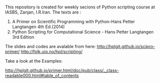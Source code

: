This repository is created for weekly secions of Python scripting course at 
IASBS, Zanjan, I.R.Iran.
The texts are :
1. A Primer on Scientific Programming with Python-Hans Petter Langtangen 4th Ed.(2014) 
2. Python Scripting for Computational Science - Hans Petter Langtangen 3rd Edition


The slides and codes are avalable from here:
http://hplgit.github.io/scipro-primer/
http://folk.uio.no/hpl/scripting/

Take a look at the Examples:

http://hplgit.github.io/primer.html/doc/pub/class/._class-readable000.html#table_of_contents
